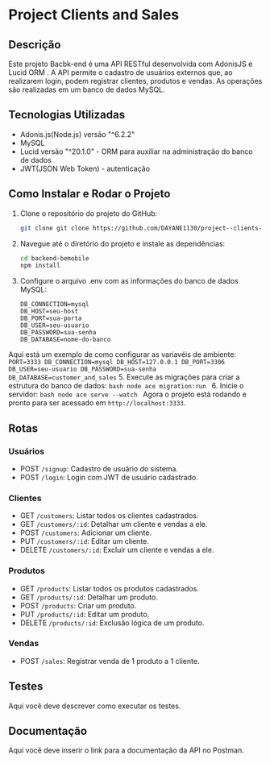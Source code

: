 
# Project Clients and Sales

## Descrição

Este projeto Bacbk-end é uma API RESTful desenvolvida com AdonisJS e Lucid ORM . A API permite o cadastro de usuários externos que, ao realizarem login, podem 
registrar clientes, produtos e vendas. As operações são realizadas em um banco de dados MySQL.

## Tecnologias Utilizadas 
* Adonis.js(Node.js) versão "^6.2.2"
* MySQL
* Lucid versão "^20.1.0" - ORM  para auxiliar na administração do banco de dados
* JWT(JSON Web Token) - autenticação

## Como Instalar e Rodar o Projeto

1. Clone o repositório do projeto do GitHub:
    ```bash
    git clone git clone https://github.com/DAYANE1130/project--clients-and-sales.git
    ```
2. Navegue até o diretório do projeto e instale as dependências:
    ```bash
    cd backend-bemobile
    npm install
    ```
3. Configure o arquivo .env com as informações do banco de dados MySQL:

     ```
    DB_CONNECTION=mysql
    DB_HOST=seu-host
    DB_PORT=sua-porta
    DB_USER=seu-usuario
    DB_PASSWORD=sua-senha
    DB_DATABASE=nome-do-banco
    ```
Aqui está um exemplo de como configurar as variavéis de ambiente:     
    ```
    PORT=3333
    DB_CONNECTION=mysql
    DB_HOST=127.0.0.1
    DB_PORT=3306
    DB_USER=seu-usuario
    DB_PASSWORD=sua-senha
    DB_DATABASE=customer_and_sales
    ```
5. Execute as migrações para criar a estrutura do banco de dados:
    ```bash
    node ace migration:run
    ```
6. Inicie o servidor:
    ```bash
    node ace serve --watch
    ```
Agora o projeto está rodando e pronto para ser acessado em `http://localhost:3333`.


## Rotas

### Usuários

- POST `/signup`: Cadastro de usuário do sistema.
- POST `/login`: Login com JWT de usuário cadastrado.

### Clientes

- GET `/customers`: Listar todos os clientes cadastrados.
- GET `/customers/:id`: Detalhar um cliente e vendas a ele.
- POST `/customers`: Adicionar um cliente.
- PUT `/customers/:id`: Editar um cliente.
- DELETE `/customers/:id`: Excluir um cliente e vendas a ele.

### Produtos

- GET `/products`: Listar todos os produtos cadastrados.
- GET `/products/:id`: Detalhar um produto.
- POST `/products`: Criar um produto.
- PUT `/products/:id`: Editar um produto.
- DELETE `/products/:id`: Exclusão lógica de um produto.

### Vendas

- POST `/sales`: Registrar venda de 1 produto a 1 cliente.

## Testes

Aqui você deve descrever como executar os testes.

## Documentação

Aqui você deve inserir o link para a documentação da API no Postman.
